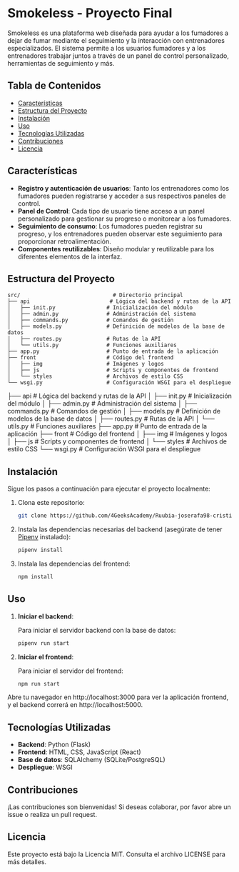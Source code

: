 # Smokeless - Proyecto Final

Smokeless es una plataforma web diseñada para ayudar a los fumadores a dejar de fumar mediante el seguimiento y la interacción con entrenadores especializados. El sistema permite a los usuarios fumadores y a los entrenadores trabajar juntos a través de un panel de control personalizado, herramientas de seguimiento y más.

## Tabla de Contenidos
- [Características](#características)
- [Estructura del Proyecto](#estructura-del-proyecto)
- [Instalación](#instalación)
- [Uso](#uso)
- [Tecnologías Utilizadas](#tecnologías-utilizadas)
- [Contribuciones](#contribuciones)
- [Licencia](#licencia)

## Características
- **Registro y autenticación de usuarios**: Tanto los entrenadores como los fumadores pueden registrarse y acceder a sus respectivos paneles de control.
- **Panel de Control**: Cada tipo de usuario tiene acceso a un panel personalizado para gestionar su progreso o monitorear a los fumadores.
- **Seguimiento de consumo**: Los fumadores pueden registrar su progreso, y los entrenadores pueden observar este seguimiento para proporcionar retroalimentación.
- **Componentes reutilizables**: Diseño modular y reutilizable para los diferentes elementos de la interfaz.


## Estructura del Proyecto

```
src/                             # Directorio principal
├── api                         # Lógica del backend y rutas de la API
│   ├── init.py                # Inicialización del módulo
│   ├── admin.py               # Administración del sistema
│   ├── commands.py            # Comandos de gestión
│   ├── models.py              # Definición de modelos de la base de datos
│   ├── routes.py              # Rutas de la API
│   └── utils.py               # Funciones auxiliares
├── app.py                     # Punto de entrada de la aplicación
├── front                      # Código del frontend
│   ├── img                    # Imágenes y logos
│   ├── js                     # Scripts y componentes de frontend
│   └── styles                 # Archivos de estilo CSS
└── wsgi.py                    # Configuración WSGI para el despliegue
``` 
├── api                  # Lógica del backend y rutas de la API
│   ├── init.py         # Inicialización del módulo
│   ├── admin.py        # Administración del sistema
│   ├── commands.py     # Comandos de gestión
│   ├── models.py       # Definición de modelos de la base de datos
│   ├── routes.py       # Rutas de la API
│   └── utils.py        # Funciones auxiliares
├── app.py              # Punto de entrada de la aplicación
├── front               # Código del frontend
│   ├── img             # Imágenes y logos
│   ├── js              # Scripts y componentes de frontend
│   └── styles          # Archivos de estilo CSS
└── wsgi.py             # Configuración WSGI para el despliegue

## Instalación

Sigue los pasos a continuación para ejecutar el proyecto localmente:

1. Clona este repositorio:

    ```bash
    git clone https://github.com/4GeeksAcademy/Ruubia-joserafa98-cristiann05-smokeless-finalproyect.git
    ```

2. Instala las dependencias necesarias del backend (asegúrate de tener [Pipenv](https://pipenv.pypa.io/en/latest/) instalado):

    ```bash
    pipenv install
    ```

3. Instala las dependencias del frontend:

    ```bash
    npm install
    ```

## Uso

1. **Iniciar el backend**:
   
   Para iniciar el servidor backend con la base de datos:

   ```bash
   pipenv run start
   ```

2. **Iniciar el frontend**:

   Para iniciar el servidor del frontend:

   ```bash
   npm run start
   ```

Abre tu navegador en http://localhost:3000 para ver la aplicación frontend, y el backend correrá en http://localhost:5000.

## Tecnologías Utilizadas
- **Backend**: Python (Flask)
- **Frontend**: HTML, CSS, JavaScript (React)
- **Base de datos**: SQLAlchemy (SQLite/PostgreSQL)
- **Despliegue**: WSGI

## Contribuciones
¡Las contribuciones son bienvenidas! Si deseas colaborar, por favor abre un issue o realiza un pull request.

## Licencia
Este proyecto está bajo la Licencia MIT. Consulta el archivo LICENSE para más detalles.

